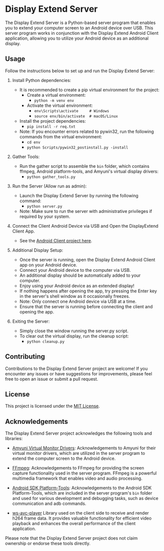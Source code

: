 # Display Extend Server

The Display Extend Server is a Python-based server program that enables you to extend your computer screen to an Android device over USB. This server program works in conjunction with the Display Extend Android Client application, allowing you to utilize your Android device as an additional display.

## Usage

Follow the instructions below to set up and run the Display Extend Server:

1. Install Python dependencies:
    - It is recommended to create a pip virtual environment for the project:
        - Create a virtual environment: 
            - `python -m venv env`
        - Activate the virtual environment:
            - `env\Scripts\activate     # Windows`
            - `source env/bin/activate  # macOS/Linux`
    - Install the project dependencies:
        - `pip install -r req.txt`
    - Note: If you encounter errors related to pywin32, run the following commands from the virtual environment:
        - `cd env`
        - `python Scripts/pywin32_postinstall.py -install`

2. Gather Tools:
    - Run the gather script to assemble the `bin` folder, which contains ffmpeg, Android platform-tools, and Amyuni's virtual display drivers:
        - `python gather_tools.py`

3. Run the Server (Allow run as admin):
    - Launch the Display Extend Server by running the following command:
        - `python server.py`
    - Note: Make sure to run the server with administrative privileges if required by your system.

4. Connect the Client Android Device via USB and Open the DisplayExtend Client App.
    - See the [Android Client project here](https://github.com/Burke111-DEV/display-extend-client-android).

5. Additional Display Setup:
    - Once the server is running, open the Display Extend Android Client app on your Android device.
    - Connect your Android device to the computer via USB.
    - An additional display should be automatically added to your computer.
    - Enjoy using your Android device as an extended display!
    - If nothing happens after opening the app, try pressing the Enter key in the server's shell window as it occasionally freezes.
    - Note: Only connect one Android device via USB at a time.
    - Ensure that the server is running before connecting the client and opening the app.

6. Exiting the Server:
    - Simply close the window running the server.py script.
    - To clear out the virtual display, run the cleanup script:
        - `python cleanup.py`

## Contributing

Contributions to the Display Extend Server project are welcome! If you encounter any issues or have suggestions for improvements, please feel free to open an issue or submit a pull request.

## License

This project is licensed under the [MIT License](LICENSE).

## Acknowledgements

The Display Extend Server project acknowledges the following tools and libraries:

- [Amyuni Virtual Monitor Drivers](https://www.amyuni.com/): Acknowledgements to Amyuni for their virtual monitor drivers, which are utilized in the server program to extend the computer screen to the Android device.

- [FFmpeg](https://ffmpeg.org/): Acknowledgements to FFmpeg for providing the screen capture functionality used in the server program. FFmpeg is a powerful multimedia framework that enables video and audio processing.

- [Android SDK Platform-Tools](https://developer.android.com/studio/releases/platform-tools): Acknowledgements to the Android SDK Platform-Tools, which are included in the server program's `bin` folder and used for various development and debugging tasks, such as device communication and adb commands.

- [ws-avc-player](https://github.com/matijagaspar/ws-avc-player) Library used on the client side to receive and render h264 frame data. It provides valuable functionality for efficient video playback and enhances the overall performance of the client application.

Please note that the Display Extend Server project does not claim ownership or endorse these tools directly.
